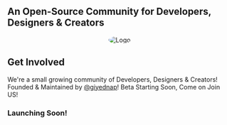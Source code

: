 ## An Open-Source Community for Developers, Designers & Creators

<p align="center">
  <img src="https://github.com/gaurtvin.png" alt="Logo" height="auto" width="auto" style="border-radius:50%"/>
</p>

## Get Involved
We're a small growing community of Developers, Designers & Creators! Founded & Maintained by [@giyednap](https://twitter.com/giyednap)! Beta Starting Soon, Come on Join US!

### Launching Soon!
